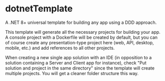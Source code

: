 # dotnetTemplate
A .NET 8+ universal template for building any app using a DDD approach.

This template will generate all the necessary projects for building your app. A console project with a Dockerfile will be created by default, but you can of course create any presentation-type project here (web, API, desktop, mobile, etc.) and add references to all other projects.

When creating a new single app solution with an IDE (in opposition to a solution containing a Server and Client app for instance), check "Put solution and project in the same directory" since the template will create multiple projects. You will get a cleaner folder structure this way.
